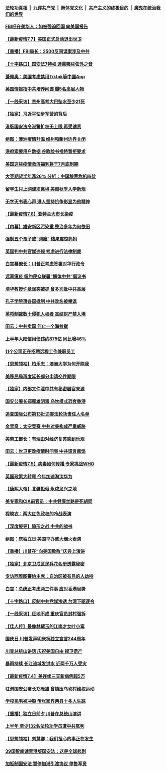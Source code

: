 

####  [法轮功真相](../../../../basic/blob/master/README.md?t=07080831) &nbsp;|&nbsp; [九评共产党](../../../../9ping.md/blob/master/README.md?t=07080831) &nbsp;|&nbsp; [解体党文化](../../../../jtdwh.md/blob/master/README.md?t=07080831)  &nbsp;|&nbsp; [共产主义的终极目的](../../../../gczydzjmd.md/blob/master/README.md?t=07080831) &nbsp;|&nbsp; [魔鬼在统治我们的世界](../../../../mgztzwmdsj.md/blob/master/README.md?t=07080831) 

#### [FBI吁在美华人：如被强迫回国 向美国报告](../pages/nf4514/n12239450.md?t=07080831) 

#### [【最新疫情7.7】美国正式启动退出世卫](../pages/nf4514/n12237581.md?t=07080831) 

#### [【重播】FBI局长：2500反间谍案涉及中共](../pages/nf4514/n12236620.md?t=07080831) 

#### [【十字路口】国安法7特权 透露哪些弦外之音](../pages/nf4514/n12237770.md?t=07080831) 

#### [蓬佩奥：美国考虑禁用Tiktok等中国App](../pages/nf4514/n12238644.md?t=07080831) 

#### [英国情报指中共培养间谍 爆5名高层人物](../pages/nf4514/n12238557.md?t=07080831) 

#### [【一线采访】贵州高考大巴坠水至少21死](../pages/nf4514/n12238373.md?t=07080831) 

#### [【独家】习近平怯步军营的背后](../pages/nf4514/n12231462.md?t=07080831) 

#### [港版国安法令港警扩权无上限 再受谴责](../pages/nf4514/n12238249.md?t=07080831) 

#### [组图：澳洲疫情升温 维州和新州边界关闭](../pages/nf4514/n12236420.md?t=07080831) 

#### [港府索要用户数据 谷歌脸书推特暂拒要求](../pages/nf4514/n12237681.md?t=07080831) 

#### [美国这些疫情救济福利将于7月底到期](../pages/nf4514/n12237422.md?t=07080831) 

#### [大豆期货半年涨26% 分析：中国粮荒危机四伏](../pages/nf4514/n12237310.md?t=07080831) 

#### [留学生只上网课须离境 美颁秋季入学新规](../pages/nf4514/n12237306.md?t=07080831) 

#### [无字天书表心声 港人坚持抗争彰显为他精神](../pages/nf4514/n12237325.md?t=07080831) 

#### [【最新疫情7.6】亚特兰大市长染疫](../pages/nf4514/n12229038.md?t=07080831) 

#### [【内幕】雄安新区污染重 整治多年为何依旧](../pages/nf4514/n12229945.md?t=07080831) 

#### [强制五个孩子戒“网瘾” 结果震惊妈妈](../pages/nf4514/n12237076.md?t=07080831) 

#### [英国判中共官媒违规 考虑进行法律制裁](../pages/nf4514/n12236722.md?t=07080831) 

#### [白宫幕僚长：川普正考虑签署对华行政令](../pages/nf4514/n12236557.md?t=07080831) 

#### [远离瘟疫 纽约民众联署“解体中共”倡议书](../pages/nf4514/n12235230.md?t=07080831) 

#### [清华教授许章润突被抓 曾多次批中共高层](../pages/nf4514/n12236051.md?t=07080831) 

#### [孔子学院遭各国抵制 中共改名被嘲讽](../pages/nf4514/n12235343.md?t=07080831) 

#### [英将制裁数十侵犯人权者 冻结财产禁入境](../pages/nf4514/n12235718.md?t=07080831) 

#### [田云：中共卖国 何止一个海参崴](../pages/nf4514/n12235165.md?t=07080831) 

#### [上半年大陆信用债违约875亿 同比增46%](../pages/nf4514/n12234787.md?t=07080831) 

#### [11个公司正在招聘远程工作兼职员工](../pages/nf4514/n12231354.md?t=07080831) 

#### [【思想领袖】柏乐志：澳洲大学为何开除我](../pages/nf4514/n12174002.md?t=07080831) 

#### [美移民局再度延长部分申请交件期限](../pages/nf4514/n12234882.md?t=07080831) 

#### [【独家】内部文件泄中共有秘密器官来源](../pages/nf4514/n12223286.md?t=07080831) 

#### [国安公署长郑雁雄阴毒 乌坎模式恐套香港](../pages/nf4514/n12234848.md?t=07080831) 

#### [追查国际公布第13批迫害法轮功责任人名单](../pages/nf4514/n12234695.md?t=07080831) 

#### [金里奇：太空竞赛 中共对美构成严重威胁](../pages/nf4514/n12234710.md?t=07080831) 

#### [美劳工部长：有理由对经济复苏感到乐观](../pages/nf4514/n12234411.md?t=07080831) 

#### [田云：世卫更改疫情时间表 中共谎言露馅](../pages/nf4514/n12233381.md?t=07080831) 

#### [【最新疫情7.5】病毒如何传播 专家挑战WHO](../pages/nf4514/n12229032.md?t=07080831) 

#### [英国政策大转弯 今年加速淘汰华为](../pages/nf4514/n12234119.md?t=07080831) 

#### [【康熙大帝】北疆拒俄 永戍龙兴之地](../pages/nf4514/n12138633.md?t=07080831) 

#### [美专家和CIA前官员：中共健康丝路是死胡同](../pages/nf4514/n12217750.md?t=07080831) 

#### [程晓农：两大红色政权的冷战表演](../pages/nf4514/n12233855.md?t=07080831) 

#### [【深度报导】隐形之战 中共的战书](../pages/nf4514/n12200980.md?t=07080831) 

#### [组图：庆独立日 美国举办盛大烟火表演](../pages/nf4514/n12233243.md?t=07080831) 

#### [【重播】川普在“向美国致敬”庆典上演讲](../pages/nf4514/n12232497.md?t=07080831) 

#### [【独家】北京卫戍区民兵花名册透露秘密](../pages/nf4514/n12165121.md?t=07080831) 

#### [专访西雅图警协主席：自治区被有目的人劫持](../pages/nf4514/n12232937.md?t=07080831) 

#### [白宫：总统正考虑两三件事 应对香港局势](../pages/nf4514/n12232772.md?t=07080831) 

#### [【十字路口】反制中共党媒渗透 台湾下驱逐令](../pages/nf4514/n12231666.md?t=07080831) 

#### [【一线采访】征地不成 重庆官员封村强拆](../pages/nf4514/n12232323.md?t=07080831) 

#### [【佳人传】最像林黛玉的江南才女叶小鸾](../pages/nf4514/n12220541.md?t=07080831) 

#### [国庆日 川普发声明庆祝独立宣言244周年](../pages/nf4514/n12232602.md?t=07080831) 

#### [川普总统山讲话 庆祝美国自由 捍卫遗产](../pages/nf4514/n12232405.md?t=07080831) 

#### [暴雨持续 长江流域发洪水 近两千万人受灾](../pages/nf4514/n12231677.md?t=07080831) 

#### [【最新疫情7.4】美连续三天新病例超5万](../pages/nf4514/n12231687.md?t=07080831) 

#### [驻港国安公署长郑雁雄 曾镇压乌坎村维权运动](../pages/nf4514/n12231125.md?t=07080831) 

#### [学校民宅被冲毁 传张家界两县十多人失踪](../pages/nf4514/n12231983.md?t=07080831) 

#### [【重播】独立日前夕 川普在总统山演讲](../pages/nf4514/n12230343.md?t=07080831) 

#### [上半年 至少132名法轮功学员遭中共冤判](../pages/nf4514/n12229828.md?t=07080831) 

#### [【思想领袖】刘慧卿：我们担心的事正在发生](../pages/nf4514/n12168811.md?t=07080831) 

#### [39国智库谴责港版国安法：这是全球悲剧](../pages/nf4514/n12231267.md?t=07080831) 

#### [加抵制国安法 暂停加港引渡协议 停售军资](../pages/nf4514/n12231196.md?t=07080831) 

